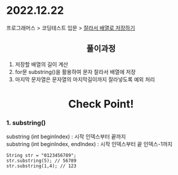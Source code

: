 # 2022.12.22
프로그래머스 > 코딩테스트 입문 > [잘라서 배열로 저장하기](https://school.programmers.co.kr/learn/courses/30/lessons/120913)

## <div align=center> 풀이과정 </div>
1. 저장할 배열의 길이 계산
2. for문 substring()을 활용하여 문자 잘라서 배열에 저장
3. 마지막 문자열은 문자열의 마지막길이까지 잘라넣도록 예외 처리

# <div align=center> Check Point! </div>
### 1. substring()
substring (int beginIndex) : 시작 인덱스부터 끝까지 <br>
substring (int beginIndex, endIndex) : 시작 인덱스부터 끝 인덱스-1까지

    String str = "0123456789";
    str.substring(5); // 56789
    str.substring(1,4); // 123





  

    